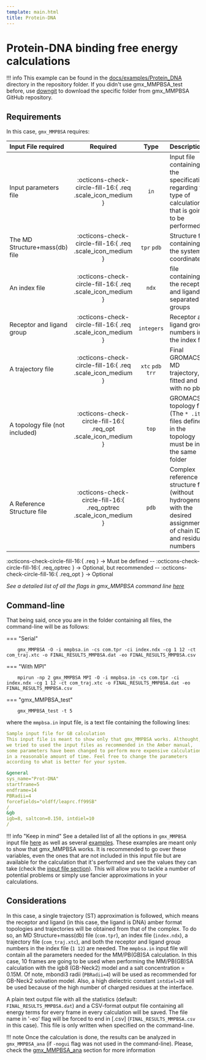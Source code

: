 ```yaml
---
template: main.html
title: Protein-DNA
---
```


# Protein-DNA binding free energy calculations

!!! info
    This example can be found in the [docs/examples/Protein_DNA][6] directory in the repository folder. If you didn't 
    use gmx_MMPBSA_test before, use [downgit](https://downgit.github.io/#/home) to download the specific folder from 
    gmx_MMPBSA GitHub repository.

## Requirements

In this case, `gmx_MMPBSA` requires:

| Input File required            | Required |           Type             | Description |
|:-------------------------------|:--------:|:--------------------------:|:-------------------------------------------------------------------------------------------------------------|
| Input parameters file          | :octicons-check-circle-fill-16:{ .req .scale_icon_medium } |           `in`          | Input file containing all the specifications regarding the type of calculation that is going to be performed |
| The MD Structure+mass(db) file | :octicons-check-circle-fill-16:{ .req .scale_icon_medium } |    `tpr` `pdb`    | Structure file containing the system coordinates |
| An index file                  | :octicons-check-circle-fill-16:{ .req .scale_icon_medium } |          `ndx`    | file containing the receptor and ligand in separated groups |
| Receptor and ligand group      | :octicons-check-circle-fill-16:{ .req .scale_icon_medium } |        `integers`       | Receptor and ligand group numbers in the index file |
| A trajectory file              | :octicons-check-circle-fill-16:{ .req .scale_icon_medium } | `xtc` `pdb` `trr` | Final GROMACS MD trajectory, fitted and with no pbc. |
| A topology file (not included) | :octicons-check-circle-fill-16:{ .req_opt .scale_icon_medium }    |           `top`         | GROMACS topology file (The `* .itp` files defined in the topology must be in the same folder |
| A Reference Structure file     | :octicons-check-circle-fill-16:{ .req_optrec .scale_icon_medium } |           `pdb`         | Complex reference structure file (without hydrogens) with the desired assignment of chain ID and residue numbers |
              
:octicons-check-circle-fill-16:{ .req } -> Must be defined -- :octicons-check-circle-fill-16:{ .req_optrec } -> 
Optional, but recommended -- :octicons-check-circle-fill-16:{ .req_opt } -> Optional

_See a detailed list of all the flags in gmx_MMPBSA command line [here][1]_
## Command-line
That being said, once you are in the folder containing all files, the command-line will be as follows:

=== "Serial"

        gmx_MMPBSA -O -i mmpbsa.in -cs com.tpr -ci index.ndx -cg 1 12 -ct com_traj.xtc -o FINAL_RESULTS_MMPBSA.dat -eo FINAL_RESULTS_MMPBSA.csv

=== "With MPI"

        mpirun -np 2 gmx_MMPBSA MPI -O -i mmpbsa.in -cs com.tpr -ci index.ndx -cg 1 12 -ct com_traj.xtc -o FINAL_RESULTS_MMPBSA.dat -eo FINAL_RESULTS_MMPBSA.csv

=== "gmx_MMPBSA_test"

        gmx_MMPBSA_test -t 5

where the `mmpbsa.in` input file, is a text file containing the following lines:

``` yaml linenums="1" title="Sample input file for GB calculation"
Sample input file for GB calculation
This input file is meant to show only that gmx_MMPBSA works. Althought,
we tried to used the input files as recommended in the Amber manual,
some parameters have been changed to perform more expensive calculations
in a reasonable amount of time. Feel free to change the parameters 
according to what is better for your system.

&general
sys_name="Prot-DNA"
startframe=5
endframe=14
PBRadii=4
forcefields="oldff/leaprc.ff99SB"
/
&gb
igb=8, saltcon=0.150, intdiel=10
/
```

!!! info "Keep in mind"
    See a detailed list of all the options in `gmx_MMPBSA` input file [here][2] as well as several [examples][3]. 
    These examples are meant only to show that gmx_MMPBSA works. It is recommended to go over these variables, even 
    the ones that are not included in this input file but are available for the calculation that it's performed and
    see the values they can take (check the [input file section](../../input_file.md)). This will allow you to 
    tackle a number of potential problems or simply use fancier approximations in your calculations.
  
## Considerations
In this case, a single trajectory (ST) approximation is followed, which means the receptor and ligand (in this case, 
the ligand is DNA) amber format topologies and trajectories will be obtained from that of the complex. To do so, an 
MD Structure+mass(db) file (`com.tpr`), an index file (`index.ndx`), a trajectory file (`com_traj.xtc`), and both 
the receptor and ligand group numbers in the index file (`1 12`) are needed. The `mmpbsa.in` input file will contain
all  the parameters needed for the MM/PB(GB)SA calculation. In this case, 10 frames 
are going to be used when performing the MM/PB(GB)SA 
calculation with the igb8 (GB-Neck2) model and a salt concentration = 0.15M. Of note, mbondi3 radii (`PBRadii=4`) 
will be used as recommended for GB-Neck2 solvation model. Also, a high dielectric constant `intdiel=10` will be used 
because of the high number of charged residues at the interface.

A plain text output file with all the statistics (default: `FINAL_RESULTS_MMPBSA.dat`) and a CSV-format 
output file containing all energy terms for every frame in every calculation will be saved. The file name in 
'-eo' flag will be forced to end in [.csv] (`FINAL_RESULTS_MMPBSA.csv` in this case). This file is only written when 
specified on the command-line.

!!! note
    Once the calculation is done, the results can be analyzed in `gmx_MMPBSA_ana` (if `-nogui` flag was not used in the command-line). 
    Please, check the [gmx_MMPBSA_ana][4] section for more information
  
  [1]: ../../gmx_MMPBSA_command-line.md#gmx_mmpbsa-command-line
  [2]: ../../input_file.md#the-input-file
  [3]: ../../input_file.md#sample-input-files
  [4]: ../../analyzer.md#gmx_mmpbsa_ana-the-analyzer-tool
  [6]: https://github.com/Valdes-Tresanco-MS/gmx_MMPBSA/tree/master/docs/examples/Protein_DNA
  [7]: ../gmx_MMPBSA_test.md#gmx_mmpbsa_test-command-line